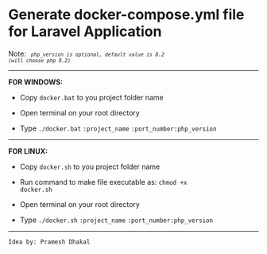 # Generate docker-compose.yml file for Laravel Application

Note: <code><i><small> php_version is optional, default value is 8.2 (will choose php 8.2)</small></i></code>

<hr />
<b>FOR WINDOWS:</b>

- Copy <code>docker.bat</code> to you project folder name

- Open terminal on your root directory

- Type <code>./docker.bat</code> <code>:project_name</code> <code>:port_number</code><code>:php_version</code>

<hr />
<b>FOR LINUX:</b>

- Copy <code>docker.sh</code> to you project folder name
- Run command to make file executable as:
    <code>chmod +x docker.sh</code>
    
- Open terminal on your root directory

- Type <code>./docker.sh</code> <code>:project_name</code> <code>:port_number</code><code>:php_version</code>

<hr />
<code>Idea by: Pramesh Dhakal</code>
